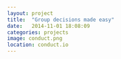 ```yaml
---
layout: project
title:  "Group decisions made easy"
date:   2014-11-01 18:08:09
categories: projects
image: conduct.png
location: conduct.io
---
```

